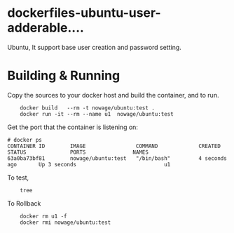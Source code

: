 # dockerfiles-ubuntu-user-adderable....
Ubuntu, It support base user creation and password setting.

# Building & Running

Copy the sources to your docker host and build the container, and to run.
```
	docker build   --rm -t nowage/ubuntu:test .
	docker run -it --rm --name u1  nowage/ubuntu:test
```
Get the port that the container is listening on:

```
# docker ps
CONTAINER ID        IMAGE                COMMAND             CREATED             STATUS              PORTS               NAMES
63a0ba73bf81        nowage/ubuntu:test   "/bin/bash"         4 seconds ago       Up 3 seconds                            u1
```

To test,
```
	tree
```
To Rollback
```
    docker rm u1 -f 
    docker rmi nowage/ubuntu:test
```
